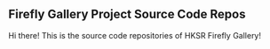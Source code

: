 ## Firefly Gallery Project Source Code Repos

Hi there! This is the source code repositories of HKSR Firefly Gallery!
